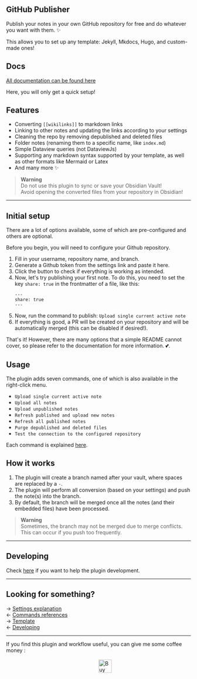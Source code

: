 ## GitHub Publisher  
  
Publish your notes in your own GitHub repository for free and do whatever you want with them. ✨  

This allows you to set up any template: Jekyll, Mkdocs, Hugo, and custom-made ones!  
  
## Docs  

[All documentation can be found here](https://obsidian-publisher.netlify.app/)  
  
Here, you will only get a quick setup!  
  
## Features  

- Converting `[[wikilinks]]` to markdown links  
- Linking to other notes and updating the links according to your settings  
- Cleaning the repo by removing depublished and deleted files  
- Folder notes (renaming them to a specific name, like `index.md`)  
- Simple Dataview queries (not DataviewJs)  
- Supporting any markdown syntax supported by your template, as well as other formats like Mermaid or Latex  
- And many more :sparkles:  
  
> **Warning**  
> Do not use this plugin to sync or save your Obsidian Vault!  
> Avoid opening the converted files from your repository in Obsidian!  
  
---  

## Initial setup  

There are a lot of options available, some of which are pre-configured and others are optional.  
  
Before you begin, you will need to configure your Github repository.  
1. Fill in your username, repository name, and branch.  
2. Generate a Github token from the settings link and paste it here.  
3. Click the button to check if everything is working as intended.  
4. Now, let's try publishing your first note. To do this, you need to set the key `share: true` in the frontmatter of a file, like this:  
	```  
	---  
	share: true  
	---  
	```  
5. Now, run the command to publish: `Upload single current active note`  
6. If everything is good, a PR will be created on your repository and will be automatically merged (this can be disabled if desired!).  
  
That's it! However, there are many options that a simple README cannot cover, so please refer to the documentation for more information. 💕.  
  
## Usage  

The plugin adds seven commands, one of which is also available in the right-click menu.  
- `Upload single current active note`  
- `Upload all notes`  
- `Upload unpublished notes`  
- `Refresh published and upload new notes`  
- `Refresh all published notes`  
- `Purge depublished and deleted files`  
- `Test the connection to the configured repository`  
  
Each command is explained [here](https://github.com/ObsidianPublisher/obsidian-github-publisher/blob/master/docs/en/COMMANDS.md).  
  
## How it works  

1. The plugin will create a branch named after your vault, where spaces are replaced by a `-`.  
2. The plugin will perform all conversion (based on your settings) and push the note(s) into the branch.  
3. By default, the branch will be merged once all the notes (and their embedded files) have been processed.  
  
> **Warning**  
> Sometimes, the branch may not be merged due to merge conflicts. This can occur if you push too frequently.  
  
---  
## Developing  

Check [here](https://github.com/ObsidianPublisher/obsidian-github-publisher/blob/master/docs/en/DEVELOPPING.md) if you want to help the plugin development.  
  
---  
## Looking for something?  

→ [Settings explanation](https://obsidian-publisher.netlify.app/en/Obsidian/Settings/)  
← [Commands references](https://obsidian-publisher.netlify.app/en/Obsidian/Commands)  
→ [Template](https://obsidian-publisher.netlify.app/en/Getting%20Started/)  
← [Developing](https://obsidian-publisher.netlify.app/en/Obsidian/Developping)  
  
---  
If you find this plugin and workflow useful, you can give me some coffee money :<br>  
<a href='https://ko-fi.com/X8X54ZYAV' target='_blank'><img height='36' style='border:0px;height:36px;display:block;margin-left:50%;' src='https://cdn.ko-fi.com/cdn/kofi1.png?v=3' border='0' alt='Buy Me a Coffee at ko-fi.com' /></a>  
  
  
